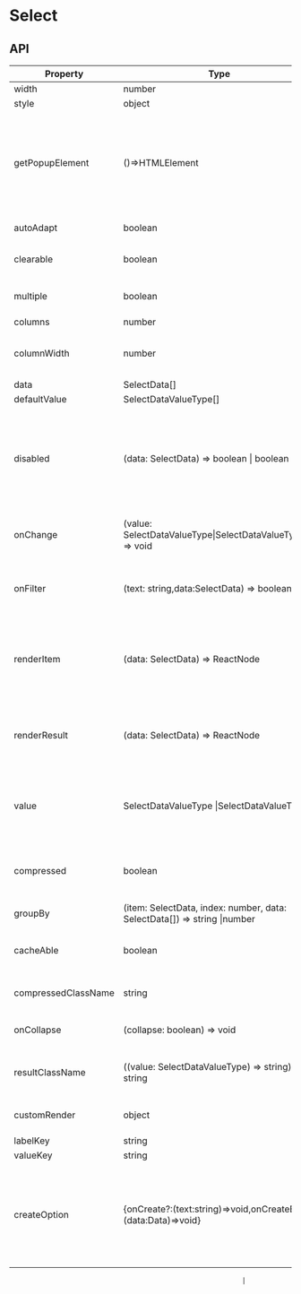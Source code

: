 # Select

<example />

## API

| Property            | Type                                                                     | Default    | Description                                                                                                                        |
| ------------------- | ------------------------------------------------------------------------ | ---------- | ---------------------------------------------------------------------------------------------------------------------------------- |
| width               | number                                                                   | null       | width                                                                                                                              |
| style               | object                                                                   | null       | expand style                                                                                                                       |
| getPopupElement     | ()=>HTMLElement                                                          | -          | The option popup layer is rendered in the specified DOM, and the containers need to be positioned relative to each other           |
| autoAdapt           | boolean                                                                  | false      | option list is auto adapt                                                                                                          |
| clearable           | boolean                                                                  | false      | If clearable is true, show clear value icon                                                                                        |
| multiple            | boolean                                                                  | false      | if it is true, it will be multiple selection                                                                                       |
| columns             | number                                                                   | 1          | Option columns.                                                                                                                    |
| columnWidth         | number                                                                   | 160        | Option column width, only effective when columns > 1                                                                               |
| data                | SelectData[]                                                             | required   | Options data                                                                                                                       |
| defaultValue        | SelectDataValueType[]                                                    |            | Initial value                                                                                                                      |
| disabled            | (data: SelectData) => boolean \| boolean                                 | false      | When the value is true, disabled all checkboxes; When the value is function, disable the checkbox that this function returns true. |
| onChange            | (value: SelectDataValueType\|SelectDataValueType[]) => void              | -          | The callback function when the value is changing().                                                                                |
| onFilter            | (text: string,data:SelectData) => boolean                                | -          | When the onFilter is not empty, you can filter data by input.                                                                      |
| renderItem          | (data: SelectData) => ReactNode                                          | required   | When it is a string, return d\[string]<br />When it is a function, return the result of the function.                              |
| renderResult        | (data: SelectData) => ReactNode                                          | renderItem | The content displayed in the result after selecting, if not set, use renderItem                                                    |
| value               | SelectDataValueType \|SelectDataValueType[]                              |            | In the Form, the value will be taken over by the form and the value will be invalid.                                               |
| compressed          | boolean                                                                  | false      | Merges selected values, valid only in multiselect mode                                                                             |
| groupBy             | (item: SelectData, index: number, data: SelectData[]) => string \|number | -          | group by                                                                                                                           |
| cacheAble           | boolean                                                                  | false      | data cache, if data change asynchronously, better set true                                                                         |
| compressedClassName | string                                                                   | none       | compressed popover classname                                                                                                       |
| onCollapse          | (collapse: boolean) => void                                              | none       | option list collapse callback                                                                                                      |
| resultClassName     | ((value: SelectDataValueType) => string) \| string                       | none       | The className of the selected result content container                                                                             |
| customRender        | object                                                                   | -          | Custom render header and footer                                                                                                    |
| labelKey            | string                                                                   | 'label'    | Label field                                                                                                                        |
| valueKey            | string                                                                   | 'value'    | Value field                                                                                                                        |
| createOption        | {onCreate?:(text:string)=>void,onCreateEnd?:(data:Data)=>void}           | -          | Options for creating a pattern, onCreate is the callback upon input and onCreateEnd is the callback upon creation                  |

                                                              |
